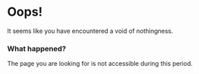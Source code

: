 # Oops!

It seems like you have encountered a void of nothingness.

### What happened? 
The page you are looking for is not accessible during this period.